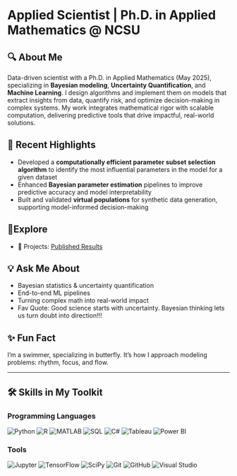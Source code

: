 # Applied Scientist | Ph.D. in Applied Mathematics @ NCSU

## 🔍 About Me  
Data-driven scientist with a Ph.D. in Applied Mathematics (May 2025), specializing in **Bayesian modeling**, **Uncertainty Quantification**, and **Machine Learning**. I design algorithms and implement them on models that extract insights from data, quantify risk, and optimize decision-making in complex systems. My work integrates mathematical rigor with scalable computation, delivering predictive tools that drive impactful, real-world solutions.


## 🔬 Recent Highlights  
- Developed a **computationally efficient parameter subset selection algorithm** to identify the most influential parameters in the model for a given dataset 
- Enhanced **Bayesian parameter estimation** pipelines to improve predictive accuracy and model interpretability   
- Built and validated **virtual populations** for synthetic data generation, supporting model-informed decision-making 


## 📁Explore  
- 🧪 Projects: [Published Results](https://scholar.google.com/citations?user=3bulmzoAAAAJ&hl=en)  


## 💡 Ask Me About  
- Bayesian statistics & uncertainty quantification  
- End-to-end ML pipelines 
- Turning complex math into real-world impact
- Fav Quote: Good science starts with uncertainty. Bayesian thinking lets us turn doubt into direction!!!

## ✨ Fun Fact  
I’m a swimmer, specializing in butterfly. It’s how I approach modeling problems: rhythm, focus, and flow. 

---

## 🛠️ Skills in My Toolkit  

### Programming Languages  
![Python](https://img.shields.io/badge/Python-3776AB?style=for-the-badge&logo=python&logoColor=white) 
![R](https://img.shields.io/badge/R-276DC3?style=for-the-badge&logo=r&logoColor=white) 
![MATLAB](https://img.shields.io/badge/MATLAB-0076A8?style=for-the-badge&logo=mathworks&logoColor=white) 
![SQL](https://img.shields.io/badge/SQL-4479A1?style=for-the-badge&logo=postgresql&logoColor=white) 
![C#](https://img.shields.io/badge/C%23-239120?style=for-the-badge&logo=c-sharp&logoColor=white) 
![Tableau](https://img.shields.io/badge/Tableau-E97627?style=for-the-badge&logo=tableau&logoColor=white) 
![Power BI](https://img.shields.io/badge/Power%20BI-F2C811?style=for-the-badge&logo=power-bi&logoColor=white)



### Tools  
![Jupyter](https://img.shields.io/badge/Jupyter-F37626?style=for-the-badge&logo=jupyter&logoColor=white) 
![TensorFlow](https://img.shields.io/badge/TensorFlow-FF6F00?style=for-the-badge&logo=tensorflow&logoColor=white) 
![SciPy](https://img.shields.io/badge/SciPy-8CAAE6?style=for-the-badge&logo=scipy&logoColor=white) 
![Git](https://img.shields.io/badge/Git-F05032?style=for-the-badge&logo=git&logoColor=white) 
![GitHub](https://img.shields.io/badge/GitHub-181717?style=for-the-badge&logo=github&logoColor=white) 
![Visual Studio](https://img.shields.io/badge/Visual%20Studio-5C2D91?style=for-the-badge&logo=visual-studio&logoColor=white) 

